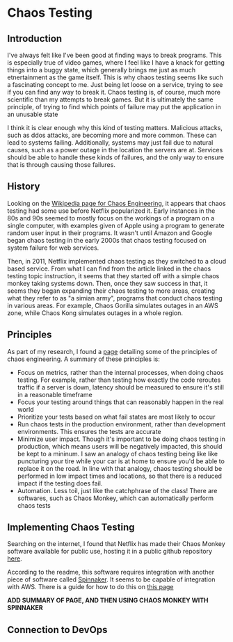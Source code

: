 # Chaos Testing
## Introduction
I've always felt like I've been good at finding ways to break programs. This is especially true of video games, where I feel like I have a knack for getting things into a buggy state, which generally brings me just as much etnertainment as the game itself.
This is why chaos testing seems like such a fascinating concept to me. Just being let loose on a service, trying to see if you can find any way to break it. Chaos testing is, of course, much more scientific than my attempts to break games. But it is ultimately the same principle, of trying to find which points of failure may put the application in an unusable state

I think it is clear enough why this kind of testing matters. Malicious attacks, such as ddos attacks, are becoming more and more common. These can lead to systems failing. Additionally, systems may just fail due to natural causes, such as a power outage in the location the servers are at. Services should be able to handle these kinds of failures, and the only way to ensure that is through causing those failures.


## History
Looking on the [Wikipedia page for Chaos Engineering](https://en.wikipedia.org/wiki/Chaos_engineering), it appears that chaos testing had some use before Netflix popularized it. Early instances in the 80s and 90s seemed to mostly focus on the workings of a program on a single computer, with examples given of Apple using a program to generate random user input in their programs. It wasn't until Amazon and Google began chaos testing in the early 2000s that chaos testing focused on system failure for web services. 

Then, in 2011, Netflix implemented chaos testing as they switched to a cloud based service. From what I can find from the article linked in the chaos testing topic instruction, it seems that they started off with a simple chaos monkey taking systems down. Then, once they saw success in that, it seems they began expanding their chaos testing to more areas, creating what they refer to as "a simian army", programs that conduct chaos testing in various areas. For example, Chaos Gorilla simulates outages in an AWS zone, while Chaos Kong simulates outages in a whole region.

## Principles

As part of my research, I found a [page](https://principlesofchaos.org/) detailing some of the principles of chaos engineering. A summary of these principles is:
* Focus on metrics, rather than the internal processes, when doing chaos testing. For example, rather than testing how exactly the code reroutes traffic if a server is down, latency should be measured to ensure it's still in a reasonable timeframe
* Focus your testing around things that can reasonably happen in the real world
* Prioritize your tests based on what fail states are most likely to occur
* Run chaos tests in the production environment, rather than development environments. This ensures the tests are accurate
* Minimize user impact. Though it's important to be doing chaos testing in production, which means users will be negatively impacted, this should be kept to a mininum. I saw an analogy of chaos testing being like like puncturing your tire while your car is at home to ensure you'd be able to replace it on the road. In line with that analogy, chaos testing should be performed in low impact times and locations, so that there is a reduced impact if the testing does fail.
* Automation. Less toil, just like the catchphrase of the class! There are softwares, such as Chaos Monkey, which can automatically perform chaos tests

## Implementing Chaos Testing

Searching on the internet, I found that Netflix has made their Chaos Monkey software available for public use, hosting it in a public github repository [here](https://github.com/Netflix/chaosmonkey).

According to the readme, this software requires integration with another piece of software called [Spinnaker](https://spinnaker.io/). It seems to be capable of integration with AWS. There is a guide for how to do this on [this page](https://spinnaker.io/docs/setup/other_config/triggers/amazon/)

**ADD SUMMARY OF PAGE, AND THEN USING CHAOS MONKEY WITH SPINNAKER**

## Connection to DevOps

